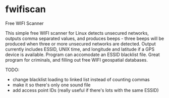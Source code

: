 # fwifiscan
Free WIFI Scanner

This simple free WIFI scanner for Linux detects unsecured networks, outputs comma separated values, and produces beeps - three beeps will be produced when three or more unsecured networks are detected. Output currently includes ESSID, UNIX time, and longitude and latitude if a GPS device is available. Program can accomodate an ESSID blacklist file. Great program for criminals, and filling out free WIFI geospatial databases.

TODO:
- change blacklist loading to linked list instead of counting commas
- make it so there's only one sound file
- add access point IDs (really useful if there's lots with the same ESSID)
